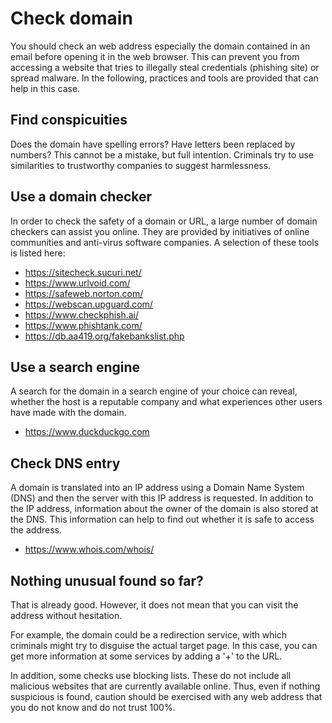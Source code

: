 # Check domain

You should check an web address especially the domain contained in an email before opening it in the web browser.
This can prevent you from accessing a website that tries to illegally steal credentials (phishing site) or spread malware.
In the following, practices and tools are provided that can help in this case.

## Find conspicuities

Does the domain have spelling errors? Have letters been replaced by numbers?
This cannot be a mistake, but full intention.
Criminals try to use similarities to trustworthy companies to suggest harmlessness.

## Use a domain checker

In order to check the safety of a domain or URL, a large number of domain checkers can assist you online.
They are provided by initiatives of online communities and anti-virus software companies.
A selection of these tools is listed here:

* https://sitecheck.sucuri.net/
* https://www.urlvoid.com/
* https://safeweb.norton.com/
* https://webscan.upguard.com/
* https://www.checkphish.ai/
* https://www.phishtank.com/
* https://db.aa419.org/fakebankslist.php

## Use a search engine

A search for the domain in a search engine of your choice can reveal,
whether the host is a reputable company and what experiences other users have made with the domain.

* https://www.duckduckgo.com

## Check DNS entry

A domain is translated into an IP address using a Domain Name System (DNS) and then the
server with this IP address is requested.
In addition to the IP address, information about the owner of the domain is also stored at the DNS.
This information can help to find out whether it is safe to access the address.

* https://www.whois.com/whois/

## Nothing unusual found so far?

That is already good.
However, it does not mean that you can visit the address without hesitation.

For example, the domain could be a redirection service, with which criminals might try to disguise the actual target page.
In this case, you can get more information at some services by adding a '+' to the URL.

In addition, some checks use blocking lists.
These do not include all malicious websites that are currently available online.
Thus, even if nothing suspicious is found, caution should be exercised with any web address
that you do not know and do not trust 100%.

